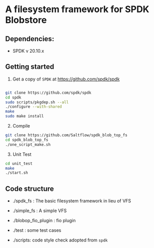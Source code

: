 # A filesystem framework for SPDK Blobstore

## Dependencies:

- SPDK v 20.10.x

## Getting started


1. Get a copy of `SPDK` at <https://github.com/spdk/spdk>

```sh

git clone https://github.com/spdk/spdk
cd spdk
sudo scripts/pkgdep.sh --all
./configure --with-shared
make
sudo make install

```


2. Compile

```sh
git clone https://github.com/Saltflow/spdk_blob_top_fs
cd spdk_blob_top_fs
./one_script_make.sh

```

3. Unit Test

```sh
cd unit_test
make
./start.sh

```

## Code structure


- ./spdk_fs : The basic filesystem framework in lieu of VFS

- ./simple_fs : A simple VFS

- ./blobop_fio_plugin : fio plugin

- ./test : some test cases 

- ./scripts: code style check adopted from `spdk`